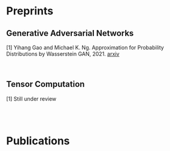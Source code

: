 ---
---

# Preprints

## Generative Adversarial Networks
\[1] Yihang Gao and Michael K. Ng. Approximation for Probability Distributions by Wasserstein GAN, 2021. <a href="https://arxiv.org/abs/2103.10060">arxiv</a>

  <br/>

## Tensor Computation
\[1] Still under review

  <br/>
  <br/>
  
  
  
# Publications
